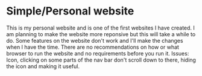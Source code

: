 # Simple/Personal website
This is my personal website and is one of the first websites I have created. I am planning to make the website more reponsive but this will take a while to do. Some features on the website don't work and I'll make the changes when I have the time. There are no recommendations on how or what browser to run the website and no requirements before you run it. 
Issues: Icon, clicking on some parts of the nav bar don't scroll down to there, hiding the icon and making it useful.
